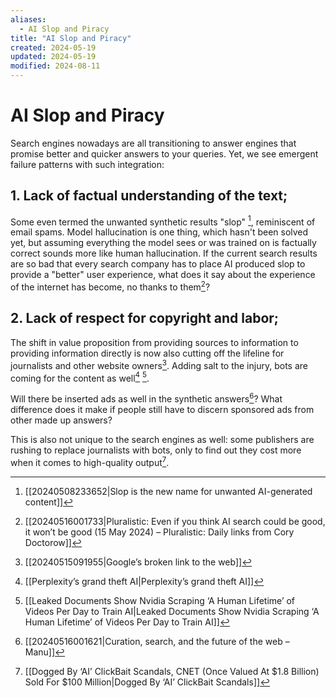 ```yaml
---
aliases:
  - AI Slop and Piracy
title: "AI Slop and Piracy"
created: 2024-05-19
updated: 2024-05-19
modified: 2024-08-11
---
```


# AI Slop and Piracy

Search engines nowadays are all transitioning to answer engines that promise better and quicker answers to your queries. Yet, we see emergent failure patterns with such integration:

## 1. Lack of factual understanding of the text;

Some even termed the unwanted synthetic results "slop" [^1], reminiscent of email spams. Model hallucination is one thing, which hasn't been solved yet, but assuming everything the model sees or was trained on is factually correct sounds more like human hallucination. If the current search results are so bad that every search company has to place AI produced slop to provide a "better" user experience, what does it say about the experience of the internet has become, no thanks to them[^2]?

## 2. Lack of respect for copyright and labor;

The shift in value proposition from providing sources to information to providing information directly is now also cutting off the lifeline for journalists and other website owners[^3]. Adding salt to the injury, bots are coming for the content as well[^4] [^5].

Will there be inserted ads as well in the synthetic answers[^6]? What difference does it make if people still have to discern sponsored ads from other made up answers?

This is also not unique to the search engines as well: some publishers are rushing to replace journalists with bots, only to find out they cost more when it comes to high-quality output[^7].

[^1]: [[20240508233652|Slop is the new name for unwanted AI-generated content]]
[^2]: [[20240516001733|Pluralistic: Even if you think AI search could be good, it won’t be good (15 May 2024) – Pluralistic: Daily links from Cory Doctorow]]
[^3]: [[20240515091955|Google’s broken link to the web]]
[^4]: [[Perplexity’s grand theft AI|Perplexity’s grand theft AI]]
[^5]: [[Leaked Documents Show Nvidia Scraping ‘A Human Lifetime’ of Videos Per Day to Train AI|Leaked Documents Show Nvidia Scraping ‘A Human Lifetime’ of Videos Per Day to Train AI]]
[^6]: [[20240516001621|Curation, search, and the future of the web – Manu]]
[^7]: [[Dogged By ‘AI’ ClickBait Scandals, CNET (Once Valued At $1.8 Billion) Sold For $100 Million|Dogged By ‘AI’ ClickBait Scandals]]